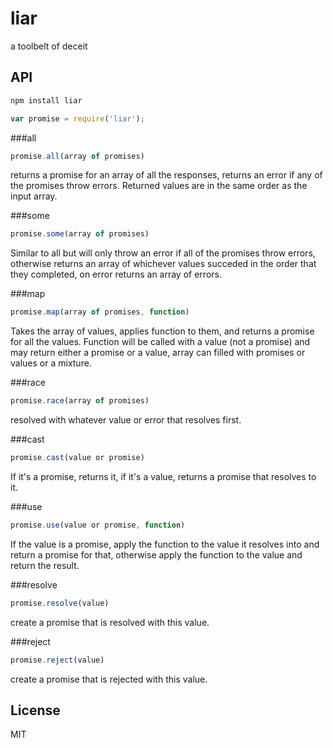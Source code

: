 
# liar

  a toolbelt of deceit

## API

```bash
npm install liar
```

```javascript
var promise = require('liar');
```

###all

```javascript
promise.all(array of promises)
```

returns a promise for an array of all the responses, returns an error if any of the promises throw errors. Returned values are in the same order as the input array.

###some

```javascript
promise.some(array of promises)
```

Similar to all but will only throw an error if all of the promises throw errors, otherwise returns an array of whichever values succeded in the order that they completed, on error returns an array of errors.

###map

```javascript
promise.map(array of promises, function)
```

Takes the array of values, applies function to them, and returns a promise for all the values. Function will be called with a value (not a promise) and may return either a promise or a value, array can filled with promises or values or a mixture.


###race

```javascript
promise.race(array of promises)
```

resolved with whatever value or error that resolves first.

###cast

```javascript
promise.cast(value or promise)
```

If it's a promise, returns it, if it's a value, returns a promise that resolves to it.

###use

```javascript
promise.use(value or promise, function)
```

If the value is a promise, apply the function to the value it resolves into and return a promise for that, otherwise apply the function to the value and return the result.

###resolve

```javascript
promise.resolve(value)
```

create a promise that is resolved with this value.

###reject

```javascript
promise.reject(value)
```

create a promise that is rejected with this value.

## License

  MIT
